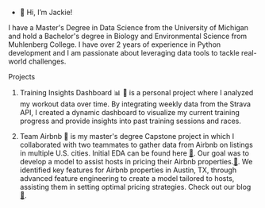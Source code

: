 - 👋 Hi, I’m Jackie!

I have a  Master's Degree in Data Science from the University of Michigan and hold a Bachelor's degree in Biology and Environmental Science from Muhlenberg College. I have over 2 years of experience in Python development and I am passionate about leveraging data tools to tackle real-world challenges.

Projects
  1. Training Insights Dashboard :bar_chart: :runner:  is a personal project where I analyzed my workout data over time. By integrating weekly data from the Strava API, I created a dynamic dashboard to visualize my current training progress and provide insights into past training sessions and races.

  2. Team Airbnb 🏡 is my master's degree Capstone project in which I collaborated with two teammates to gather data from Airbnb on listings in multiple U.S. cities. Initial EDA can be found here [:link:](https://github.com/mads-team-airbnb/airbnb-data-explorer). Our goal was to develop a model to assist hosts in pricing their Airbnb properties.[:link:](https://github.com/mads-team-airbnb/airbnb-modeling). We identified key features for Airbnb properties in Austin, TX, through advanced feature engineering to create a model tailored to hosts, assisting them in setting optimal pricing strategies. Check out our blog [:link:](https://teamairbnbmads.substack.com/).
     
